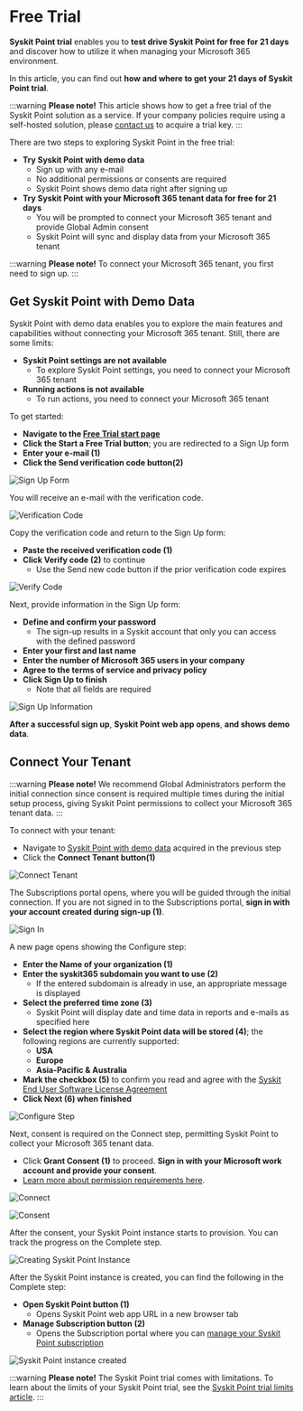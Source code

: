 ﻿---
description: This article provides a step-by-step guide on how to get a free 21-day trial of Syskit Point.
---

# Free Trial

**Syskit Point trial** enables you to **test drive Syskit Point for free for 21 days** and discover how to utilize it when managing your Microsoft 365 environment. 

In this article, you can find out **how and where to get your 21 days of Syskit Point trial**.

:::warning
**Please note!**&#x20;
This article shows how to get a free trial of the Syskit Point solution as a service. If your company policies require using a self-hosted solution, please [contact us](https://www.syskit.com/company/contact-us) to acquire a trial key.
:::

There are two steps to exploring Syskit Point in the free trial:
* **Try Syskit Point with demo data**
  * Sign up with any e-mail
  * No additional permissions or consents are required
  * Syskit Point shows demo data right after signing up 
* **Try Syskit Point with your Microsoft 365 tenant data for free for 21 days**
  * You will be prompted to connect your Microsoft 365 tenant and provide Global Admin consent
  * Syskit Point will sync and display data from your Microsoft 365 tenant

:::warning
**Please note!**&#x20;
To connect your Microsoft 365 tenant, you first need to sign up. 
:::

## Get Syskit Point with Demo Data

Syskit Point with demo data enables you to explore the main features and capabilities without connecting your Microsoft 365 tenant.
Still, there are some limits:
* **Syskit Point settings are not available**
  * To explore Syskit Point settings, you need to connect your Microsoft 365 tenant
* **Running actions is not available**
  * To run actions, you need to connect your Microsoft 365 tenant

To get started:
* **Navigate to the [Free Trial start page](https://www.syskit.com/products/point/free-trial/)**
* **Click the Start a Free Trial button**; you are redirected to a Sign Up form 
* **Enter your e-mail (1)**
* **Click the Send verification code button(2)**

![Sign Up Form](../../static/img/free-trial-sign-up.png)

You will receive an e-mail with the verification code.

![Verification Code](../../static/img/free-trial-verification-code.png)

Copy the verification code and return to the Sign Up form:
* **Paste the received verification code (1)**
* **Click Verify code (2)** to continue
  * Use the Send new code button if the prior verification code expires

![Verify Code](../../static/img/free-trial-verify-code.png)

Next, provide information in the Sign Up form:
* **Define and confirm your password**
  * The sign-up results in a Syskit account that only you can access with the defined password
* **Enter your first and last name**
* **Enter the number of Microsoft 365 users in your company**
* **Agree to the terms of service and privacy policy**
* **Click Sign Up to finish**
  * Note that all fields are required

![Sign Up Information](../../static/img/free-trial-sign-up-information.png)

**After a successful sign up**, **Syskit Point web app opens**, **and shows demo data**.

## Connect Your Tenant

:::warning
**Please note!**&#x20;
We recommend Global Administrators perform the initial connection since consent is required multiple times during the initial setup process, giving Syskit Point permissions to collect your Microsoft 365 tenant data.
:::

To connect with your tenant:

* Navigate to [Syskit Point with demo data](https://demo.syskit.com/) acquired in the previous step
* Click the **Connect Tenant button(1)** 

![Connect Tenant](../../static/img/free-trial-connect-tenant.png)

The Subscriptions portal opens, where you will be guided through the initial connection.
If you are not signed in to the Subscriptions portal, **sign in with your account created during sign-up (1)**.

![Sign In](../../static/img/free-trial-subscriptions-sign-in-aad-b2c.png)

A new page opens showing the Configure step:

* **Enter the Name of your organization (1)**
* **Enter the syskit365 subdomain you want to use (2)**
  * If the entered subdomain is already in use, an appropriate message is displayed
* **Select the preferred time zone (3)**
  * Syskit Point will display date and time data in reports and e-mails as specified here
* **Select the region where Syskit Point data will be stored (4)**; the following regions are currently supported:
  * **USA**
  * **Europe**
  * **Asia-Pacific & Australia**
* **Mark the checkbox (5)** to confirm you read and agree with the [Syskit End User Software License Agreement](https://www.syskit.com/eula/)
* **Click Next (6) when finished**

![Configure Step](../../static/img/free-trial-subscriptions-configure-step.png)

Next, consent is required on the Connect step, permitting Syskit Point to collect your Microsoft 365 tenant data.
* Click **Grant Consent (1)** to proceed. **Sign in with your Microsoft work account and provide your consent**.
* [Learn more about permission requirements here](../requirements/permission-requirements.md).

 ![Connect](../../static/img/free-trial-subscriptions-connect-step.png)

 ![Consent](../../static/img/free-trial-subscriptions-consent.png)

After the consent, your Syskit Point instance starts to provision.
You can track the progress on the Complete step.

![Creating Syskit Point Instance](../../static/img/free-trial-subscriptions-complete-step.png)

After the Syskit Point instance is created, you can find the following in the Complete step:

* **Open Syskit Point button (1)**
  * Opens Syskit Point web app URL in a new browser tab
* **Manage Subscription button (2)**
  * Opens the Subscription portal where you can [manage your Syskit Point subscription](syskit-point-subscriptions.md)

![Syskit Point instance created](../../static/img/free-trial-subscriptions-complete-point-instance-created.png)

:::warning
**Please note!**&#x20;
The Syskit Point trial comes with limitations. To learn about the limits of your Syskit Point trial, see the [Syskit Point trial limits article](free-trial-limits.md). 
:::